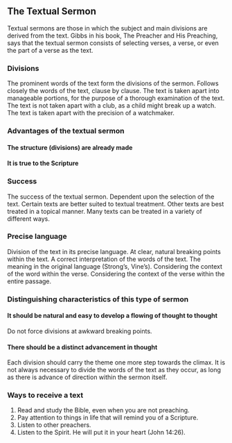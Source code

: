 ## The Textual Sermon

Textual sermons are those in which the subject and main divisions are derived from the text. Gibbs in his book, The Preacher and His Preaching, says that the textual sermon consists of selecting verses, a verse, or even the part of a verse as the text.

### Divisions

The prominent words of the text form the divisions of the sermon. Follows closely the words of the text, clause by clause. The text is taken apart into manageable portions, for the purpose of a thorough examination of the text. The text is not taken apart with a club, as a child might break up a watch. The text is taken apart with the precision of a watchmaker.

### Advantages of the textual sermon

#### The structure (divisions) are already made

#### It is true to the Scripture

### Success

The success of the textual sermon. Dependent upon the selection of the text. Certain texts are better suited to textual treatment. Other texts are best treated in a topical manner. Many texts can be treated in a variety of different ways.

### Precise language

Division of the text in its precise language. At clear, natural breaking points within the text. A correct interpretation of the words of the text. The meaning in the original language (Strong’s, Vine’s). Considering the context of the word within the verse. Considering the context of the verse within the entire passage.

### Distinguishing characteristics of this type of sermon

#### It should be natural and easy to develop a flowing of thought to thought

Do not force divisions at awkward breaking points. 

#### There should be a distinct advancement in thought

Each division should carry the theme one more step towards the climax. It is not always necessary to divide the words of the text as they occur, as long as there is advance of direction within the sermon itself.

### Ways to receive a text

1. Read and study the Bible, even when you are not preaching.
2. Pay attention to things in life that will remind you of a Scripture.
3. Listen to other preachers.
4. Listen to the Spirit. He will put it in your heart (John 14:26).

